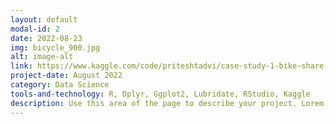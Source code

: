 ```yaml
---
layout: default
modal-id: 2
date: 2022-08-23
img: bicycle_900.jpg
alt: image-alt
link: https://www.kaggle.com/code/priteshtadvi/case-study-1-bike-share-analysis
project-date: August 2022
category: Data Science
tools-and-technology: R, Dplyr, Ggplot2, Lubridate, RStudio, Kaggle
description: Use this area of the page to describe your project. Lorem ipsum dolor sit amet, consectetur adipisicing elit. Mollitia neque assumenda ipsam nihil, molestias magnam, recusandae quos quis inventore quisquam velit asperiores, vitae? Reprehenderit soluta, eos quod consequuntur itaque. Nam.
---
```

